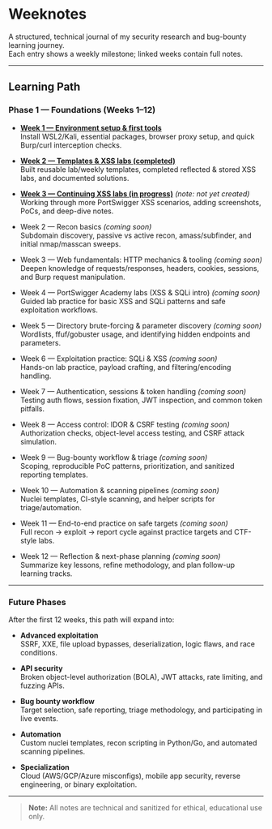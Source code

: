 # Weeknotes

A structured, technical journal of my security research and bug-bounty learning journey.  
Each entry shows a weekly milestone; linked weeks contain full notes.

---

## Learning Path

### Phase 1 — Foundations (Weeks 1–12)

- [**Week 1 — Environment setup & first tools**](./2025-09-week1.md)  
  Install WSL2/Kali, essential packages, browser proxy setup, and quick Burp/curl interception checks.

- [**Week 2 — Templates & XSS labs (completed)**](./2025-09-week2.md)  
  Built reusable lab/weekly templates, completed reflected & stored XSS labs, and documented solutions.

- [**Week 3 — Continuing XSS labs (in progress)**](./2025-10-week3.md) *(note: not yet created)*  
  Working through more PortSwigger XSS scenarios, adding screenshots, PoCs, and deep-dive notes.

- Week 2 — Recon basics *(coming soon)*  
  Subdomain discovery, passive vs active recon, amass/subfinder, and initial nmap/masscan sweeps.

- Week 3 — Web fundamentals: HTTP mechanics & tooling *(coming soon)*  
  Deepen knowledge of requests/responses, headers, cookies, sessions, and Burp request manipulation.

- Week 4 — PortSwigger Academy labs (XSS & SQLi intro) *(coming soon)*  
  Guided lab practice for basic XSS and SQLi patterns and safe exploitation workflows.

- Week 5 — Directory brute-forcing & parameter discovery *(coming soon)*  
  Wordlists, ffuf/gobuster usage, and identifying hidden endpoints and parameters.

- Week 6 — Exploitation practice: SQLi & XSS *(coming soon)*  
  Hands-on lab practice, payload crafting, and filtering/encoding handling.

- Week 7 — Authentication, sessions & token handling *(coming soon)*  
  Testing auth flows, session fixation, JWT inspection, and common token pitfalls.

- Week 8 — Access control: IDOR & CSRF testing *(coming soon)*  
  Authorization checks, object-level access testing, and CSRF attack simulation.

- Week 9 — Bug-bounty workflow & triage *(coming soon)*  
  Scoping, reproducible PoC patterns, prioritization, and sanitized reporting templates.

- Week 10 — Automation & scanning pipelines *(coming soon)*  
  Nuclei templates, CI-style scanning, and helper scripts for triage/automation.

- Week 11 — End-to-end practice on safe targets *(coming soon)*  
  Full recon → exploit → report cycle against practice targets and CTF-style labs.

- Week 12 — Reflection & next-phase planning *(coming soon)*  
  Summarize key lessons, refine methodology, and plan follow-up learning tracks.

---

### Future Phases

After the first 12 weeks, this path will expand into:

- **Advanced exploitation**  
  SSRF, XXE, file upload bypasses, deserialization, logic flaws, and race conditions.

- **API security**  
  Broken object-level authorization (BOLA), JWT attacks, rate limiting, and fuzzing APIs.

- **Bug bounty workflow**  
  Target selection, safe reporting, triage methodology, and participating in live events.

- **Automation**  
  Custom nuclei templates, recon scripting in Python/Go, and automated scanning pipelines.

- **Specialization**  
  Cloud (AWS/GCP/Azure misconfigs), mobile app security, reverse engineering, or binary exploitation.

---

> **Note:** All notes are technical and sanitized for ethical, educational use only.
